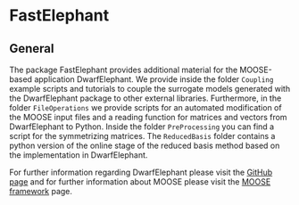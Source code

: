 # FastElephant

## General
The package FastElephant provides additional material for the MOOSE-based application DwarfElephant. We provide inside the folder `Coupling` example scripts and tutorials to couple the surrogate models generated with the DwarfElephant package to other external libraries. Furthermore, in the folder `FileOperations` we provide scripts for an automated modification of the MOOSE input files and a reading function for matrices and vectors from DwarfElephant to Python. Inside the folder `PreProcessing` you can find a script for the symmetrizing matrices. The `ReducedBasis` folder contains a python version of the online stage of the reduced basis method based on the implementation in DwarfElephant.

For further information regarding DwarfElephant please visit the [GitHub page](https://github.com/cgre-aachen/DwarfElephant) and for further information about MOOSE please visit the [MOOSE framework](http://mooseframework.org) page.
